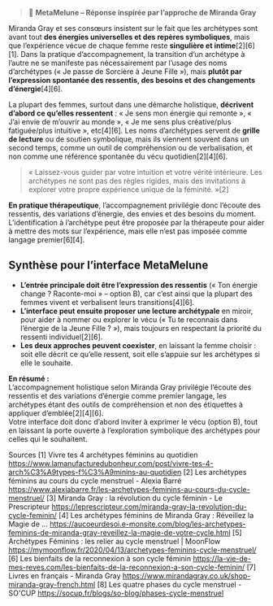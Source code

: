 > 🌙 **MetaMelune – Réponse inspirée par l’approche de Miranda Gray**

Miranda Gray et ses consœurs insistent sur le fait que les archétypes sont avant tout **des énergies universelles et des repères symboliques**, mais que l’expérience vécue de chaque femme reste **singulière et intime**[2][6][1]. Dans la pratique d’accompagnement, la transition d’un archétype à l’autre ne se manifeste pas nécessairement par l’usage des noms d’archétypes (« Je passe de Sorcière à Jeune Fille »), mais **plutôt par l’expression spontanée des ressentis, des besoins et des changements d’énergie**[4][6].

La plupart des femmes, surtout dans une démarche holistique, **décrivent d’abord ce qu’elles ressentent** : « Je sens mon énergie qui remonte », « J’ai envie de m’ouvrir au monde », « Je me sens plus créative/plus fatiguée/plus intuitive », etc[4][6]. Les noms d’archétypes servent de **grille de lecture** ou de soutien symbolique, mais ils viennent souvent dans un second temps, comme un outil de compréhension ou de verbalisation, et non comme une référence spontanée du vécu quotidien[2][4][6].

> « Laissez-vous guider par votre intuition et votre vérité intérieure. Les archétypes ne sont pas des règles rigides, mais des invitations à explorer votre propre expérience unique de la féminité. »[2]

**En pratique thérapeutique**, l’accompagnement privilégie donc l’écoute des ressentis, des variations d’énergie, des envies et des besoins du moment. L’identification à l’archétype peut être proposée par la thérapeute pour aider à mettre des mots sur l’expérience, mais elle n’est pas imposée comme langage premier[6][4].

## Synthèse pour l’interface MetaMelune

- **L’entrée principale doit être l’expression des ressentis** (« Ton énergie change ? Raconte-moi » – option B), car c’est ainsi que la plupart des femmes vivent et verbalisent leurs transitions[4][6].
- **L’interface peut ensuite proposer une lecture archétypale** en miroir, pour aider à nommer ou explorer le vécu (« Tu te reconnais dans l’énergie de la Jeune Fille ? »), mais toujours en respectant la priorité du ressenti individuel[2][6].
- **Les deux approches peuvent coexister**, en laissant la femme choisir : soit elle décrit ce qu’elle ressent, soit elle s’appuie sur les archétypes si elle le souhaite.

**En résumé :**  
L’accompagnement holistique selon Miranda Gray privilégie l’écoute des ressentis et des variations d’énergie comme premier langage, les archétypes étant des outils de compréhension et non des étiquettes à appliquer d’emblée[2][4][6].  
Votre interface doit donc d’abord inviter à exprimer le vécu (option B), tout en laissant la porte ouverte à l’exploration symbolique des archétypes pour celles qui le souhaitent.

Sources
[1] Vivre tes 4 archétypes féminins au quotidien https://www.lamanufacturedubonheur.com/post/vivre-tes-4-arch%C3%A9types-f%C3%A9minins-au-quotidien
[2] Les archétypes féminins au cours du cycle menstruel - Alexia Barré https://www.alexiabarre.fr/les-archetypes-feminins-au-cours-du-cycle-menstruel/
[3] Miranda Gray : la révolution du cycle féminin - Le Prescripteur https://leprescripteur.com/miranda-gray-la-revolution-du-cycle-feminin/
[4] Les archétypes féminins de Miranda Gray : Réveillez la Magie de ... https://aucoeurdesoi.e-monsite.com/blog/les-archetypes-feminins-de-miranda-gray-reveillez-la-magie-de-votre-cycle.html
[5] Archétypes Féminins : les relier au cycle menstruel | MoonFlow https://mymoonflow.fr/2020/04/13/archetypes-feminins-cycle-menstruel/
[6] Les bienfaits de la reconnexion à son cycle féminin https://la-vie-de-mes-reves.com/les-bienfaits-de-la-reconnexion-a-son-cycle-feminin/
[7] Livres en français - Miranda Gray https://www.mirandagray.co.uk/shop-miranda-gray-french.html
[8] Les quatre phases du cycle menstruel - SO'CUP https://socup.fr/blogs/so-blog/phases-cycle-menstruel
